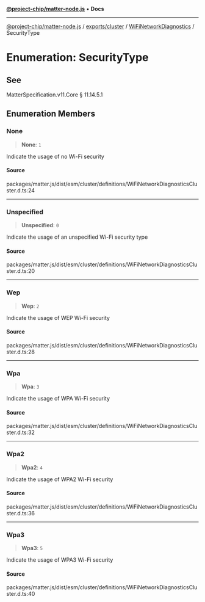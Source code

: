 [**@project-chip/matter-node.js**](../../../../../README.md) • **Docs**

***

[@project-chip/matter-node.js](../../../../../modules.md) / [exports/cluster](../../../README.md) / [WiFiNetworkDiagnostics](../README.md) / SecurityType

# Enumeration: SecurityType

## See

MatterSpecification.v11.Core § 11.14.5.1

## Enumeration Members

### None

> **None**: `1`

Indicate the usage of no Wi-Fi security

#### Source

packages/matter.js/dist/esm/cluster/definitions/WiFiNetworkDiagnosticsCluster.d.ts:24

***

### Unspecified

> **Unspecified**: `0`

Indicate the usage of an unspecified Wi-Fi security type

#### Source

packages/matter.js/dist/esm/cluster/definitions/WiFiNetworkDiagnosticsCluster.d.ts:20

***

### Wep

> **Wep**: `2`

Indicate the usage of WEP Wi-Fi security

#### Source

packages/matter.js/dist/esm/cluster/definitions/WiFiNetworkDiagnosticsCluster.d.ts:28

***

### Wpa

> **Wpa**: `3`

Indicate the usage of WPA Wi-Fi security

#### Source

packages/matter.js/dist/esm/cluster/definitions/WiFiNetworkDiagnosticsCluster.d.ts:32

***

### Wpa2

> **Wpa2**: `4`

Indicate the usage of WPA2 Wi-Fi security

#### Source

packages/matter.js/dist/esm/cluster/definitions/WiFiNetworkDiagnosticsCluster.d.ts:36

***

### Wpa3

> **Wpa3**: `5`

Indicate the usage of WPA3 Wi-Fi security

#### Source

packages/matter.js/dist/esm/cluster/definitions/WiFiNetworkDiagnosticsCluster.d.ts:40
